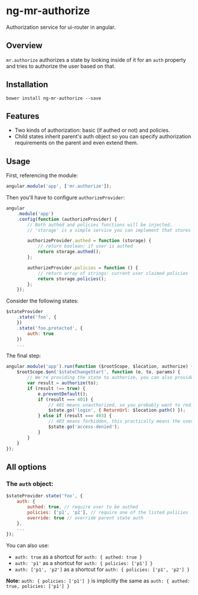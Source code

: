 # ng-mr-authorize
Authorization service for ui-router in angular.

## Overview
`mr.authorize` authorizes a state by looking inside of it for an `auth` property and tries to authorize the user based on that.

## Installation

```
bower install ng-mr-authorize --save
```

## Features
- Two kinds of authorization: basic (if authed or not) and policies.
- Child states inherit parent's auth object so you can specify authorization requirements on the parent and even extend them.

## Usage
First, referencing the module:

```js
angular.module('app', ['mr.authorize']);
```

Then you'll have to configure `authorizeProvider`:

```js
angular
    .module('app')
    .config(function (authorizeProvider) {
        // Both authed and policies functions will be injected.
        // 'storage' is a simple service you can implement that stores user credentials.

        authorizeProvider.authed = function (storage) {
            // return boolean: if user is authed
            return storage.authed();
        };

        authorizeProvider.policies = function () {
            // return array of strings: current user claimed policies
            return storage.policies();
        };
    });
```

Consider the following states:

```js
$stateProvider
    .state('foo', {
    })
    .state('foo.protected', {
        auth: true
    })
    ...
```

The final step:

```js
angular.module('app').run(function ($rootScope, $location, authorize) {
    $rootScope.$on('$stateChangeStart', function (e, to, params) {
        // We're providing the state to authorize, you can also provide its name
        var result = authorize(to);
        if (result !== true) {
            e.preventDefault();
            if (result === 401) {
                // 401 means unauthorized, so you probably want to redirect to login
                $state.go('login', { ReturnUrl: $location.path() });
            } else if (result === 403) {
                // 403 means forbidden, this practically means the user was authed but a policy requirement didn't match
                $state.go('access-denied');
            }
        }
    }
});
```

## All options
### The `auth` object:

```js
$stateProvider.state('foo', {
    auth: {
        authed: true, // require user to be authed
        policies: ['p1', 'p2'], // require one of the listed policies
        override: true // override parent state auth
    },
    ...
});
```

You can also use:
- `auth: true` as a shortcut for `auth: { authed: true }`
- `auth: 'p1'` as a shortcut for `auth: { policies: ['p1'] }`
- `auth: ['p1', 'p2']` as a shortcut for `auth: { policies: ['p1', 'p2'] }`

**Note:** `auth: { policies: ['p1'] }` is implicitly the same as `auth: { authed: true, policies: ['p1'] }`
